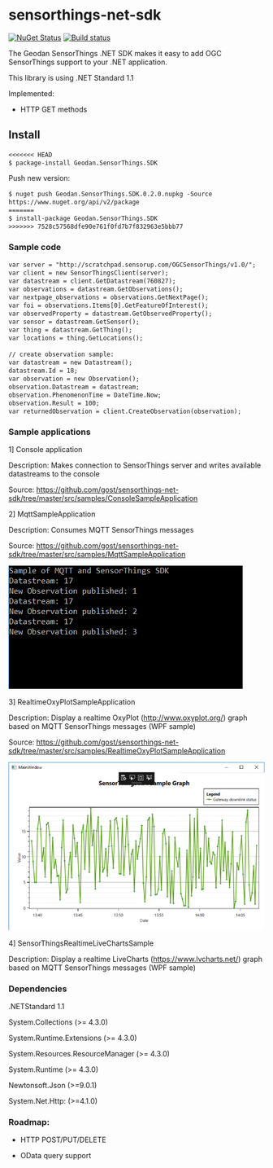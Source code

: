 # sensorthings-net-sdk

[![NuGet Status](http://img.shields.io/nuget/v/Geodan.SensorThings.SDK.svg?style=flat)](https://www.nuget.org/packages/Geodan.SensorThings.SDK/)
[![Build status](https://ci.appveyor.com/api/projects/status/fwnnxu7dp4ffykag?svg=true)](https://ci.appveyor.com/project/bertt/sensorthings-net-sdk)

The Geodan SensorThings .NET SDK makes it easy to add OGC SensorThings support to your .NET application.

This library is using .NET Standard 1.1

Implemented:

- HTTP GET methods

## Install

```
<<<<<<< HEAD
$ package-install Geodan.SensorThings.SDK
```

Push new version:

```
$ nuget push Geodan.SensorThings.SDK.0.2.0.nupkg -Source https://www.nuget.org/api/v2/package
=======
$ install-package Geodan.SensorThings.SDK
>>>>>>> 7528c57568dfe90e761f0fd7b7f832963e5bbb77
```

### Sample code

```
var server = "http://scratchpad.sensorup.com/OGCSensorThings/v1.0/";
var client = new SensorThingsClient(server);
var datastream = client.GetDatastream(760827);
var observations = datastream.GetObservations();
var nextpage_observations = observations.GetNextPage();
var foi = observations.Items[0].GetFeatureOfInterest();
var observedProperty = datastream.GetObservedProperty();
var sensor = datastream.GetSensor();
var thing = datastream.GetThing();
var locations = thing.GetLocations();

// create observation sample:
var datastream = new Datastream();
datastream.Id = 18;
var observation = new Observation();
observation.Datastream = datastream;
observation.PhenomenonTime = DateTime.Now;
observation.Result = 100;
var returnedObservation = client.CreateObservation(observation);
```

### Sample applications

1] Console application

Description: Makes connection to SensorThings server and writes available datastreams to the console

Source: https://github.com/gost/sensorthings-net-sdk/tree/master/src/samples/ConsoleSampleApplication

2] MqttSampleApplication

Description: Consumes MQTT SensorThings messages

Source: https://github.com/gost/sensorthings-net-sdk/tree/master/src/samples/MqttSampleApplication

![alt tag](mqttsample.png)

3] RealtimeOxyPlotSampleApplication

Description: Display a realtime OxyPlot (http://www.oxyplot.org/) graph based on MQTT SensorThings messages (WPF sample)

Source: https://github.com/gost/sensorthings-net-sdk/tree/master/src/samples/RealtimeOxyPlotSampleApplication

![alt tag](realtime.png)

4] SensorThingsRealtimeLiveChartsSample

Description: Display a realtime LiveCharts (https://www.lvcharts.net/) graph based on MQTT SensorThings messages (WPF sample)


### Dependencies

.NETStandard 1.1

System.Collections (>= 4.3.0)

System.Runtime.Extensions (>= 4.3.0)

System.Resources.ResourceManager (>= 4.3.0)

System.Runtime (>= 4.3.0)

Newtonsoft.Json (>=9.0.1)

System.Net.Http: (>=4.1.0)

### Roadmap:

- HTTP POST/PUT/DELETE

- OData query support
